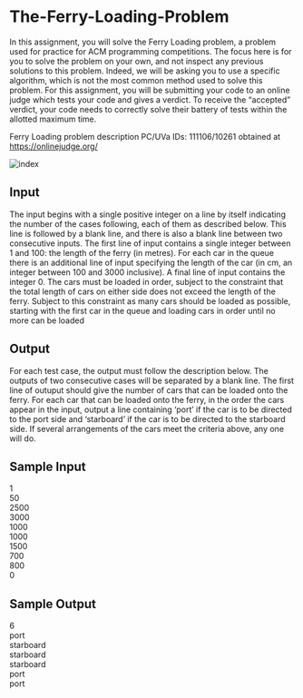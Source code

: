 # The-Ferry-Loading-Problem

In this assignment, you will solve the Ferry Loading problem, a problem used for practice for ACM
programming competitions. The focus here is for you to solve the problem on your own, and not inspect
any previous solutions to this problem. Indeed, we will be asking you to use a specific algorithm, which
is not the most common method used to solve this problem. For this assignment, you will be submitting
your code to an online judge which tests your code and gives a verdict. To receive the “accepted”
verdict, your code needs to correctly solve their battery of tests within the allotted maximum time.

Ferry Loading problem description PC/UVa IDs: 111106/10261 obtained at https://onlinejudge.org/

![index](https://user-images.githubusercontent.com/62038563/167182964-8b891248-f8bd-481e-8ddd-5c8ecc7d5cc0.png)


## Input
The input begins with a single positive integer on a line by itself indicating the number of the cases
following, each of them as described below. This line is followed by a blank line, and there is also a
blank line between two consecutive inputs.
The first line of input contains a single integer between 1 and 100: the length of the ferry (in metres).
For each car in the queue there is an additional line of input specifying the length of the car (in cm, an
integer between 100 and 3000 inclusive). A final line of input contains the integer 0. The cars must be
loaded in order, subject to the constraint that the total length of cars on either side does not exceed
the length of the ferry. Subject to this constraint as many cars should be loaded as possible, starting
with the first car in the queue and loading cars in order until no more can be loaded

## Output
For each test case, the output must follow the description below. The outputs of two consecutive cases
will be separated by a blank line.
The first line of outuput should give the number of cars that can be loaded onto the ferry. For each
car that can be loaded onto the ferry, in the order the cars appear in the input, output a line containing
‘port’ if the car is to be directed to the port side and ‘starboard’ if the car is to be directed to the
starboard side. If several arrangements of the cars meet the criteria above, any one will do.

## Sample Input
1\
50\
2500\
3000\
1000\
1000\
1500\
700\
800\
0

## Sample Output
6\
port\
starboard\
starboard\
starboard\
port\
port
